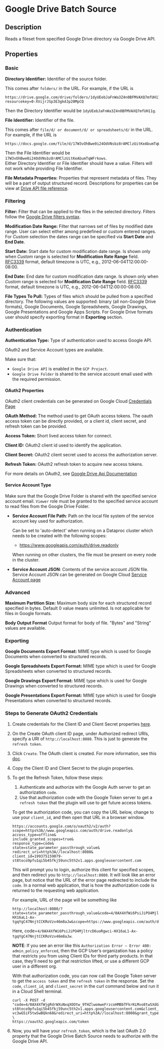 # Google Drive Batch Source


Description
-----------
Reads a fileset from specified Google Drive directory via Google Drive API.

Properties
----------
### Basic

**Directory Identifier:** Identifier of the source folder.

This comes after `folders/` in the URL. For example, if the URL is
```
https://drive.google.com/drive/folders/1dyUEebJaFnWa3Z4n0BFMVAXQ7mfUH11g?resourcekey=0-XVijrJSp3E3gkdJp20MpCQ
```
Then the Directory Identifier would be `1dyUEebJaFnWa3Z4n0BFMVAXQ7mfUH11g`.

**File Identifier:** Identifier of the file.

This comes after `file/d/ or document/d/ or spreadsheets/d/` in the URL. For example, if the URL is
```
https://docs.google.com/file/d/17W3vOhBwe0i24OdVNsbz8rAMClzUitKeAbumTqWFrkows
```
Then the File Identifier would be `17W3vOhBwe0i24OdVNsbz8rAMClzUitKeAbumTqWFrkows`.  
Either Directory Identifier or File Identifier should have a value. Filters will not work 
while providing File Identifier.

**File Metadata Properties:** Properties that represent metadata of files. 
They will be a part of output structured record. Descriptions for properties can be view at 
[Drive API file reference](https://developers.google.com/drive/api/v3/reference/files).

### Filtering

**Filter:** Filter that can be applied to the files in the selected directory. 
Filters follow the [Google Drive filters syntax](https://developers.google.com/drive/api/v3/ref-search-terms).

**Modification Date Range:** Filter that narrows set of files by modified date range. 
User can select either among predefined or custom entered ranges. 
For _Custom_ selection the dates range can be specified via **Start Date** and **End Date**. 

**Start Date:** Start date for custom modification date range. 
Is shown only when _Custom_ range is selected for **Modification Rate Range** field. 
[RFC3339](https://tools.ietf.org/html/rfc3339) format, default timezone is UTC, e.g., 2012-06-04T12:00:00-08:00.

**End Date:** End date for custom modification date range. 
Is shown only when _Custom_ range is selected for **Modification Date Range** field.
[RFC3339](https://tools.ietf.org/html/rfc3339) format, default timezone is UTC, e.g., 2012-06-04T12:00:00-08:00.

**File Types To Pull:** Types of files which should be pulled from a specified directory. 
The following values are supported: binary (all non-Google Drive formats), Google Documents, Google Spreadsheets, 
Google Drawings, Google Presentations and Google Apps Scripts. 
For Google Drive formats user should specify exporting format in **Exporting** section.

### Authentication

**Authentication Type:** Type of authentication used to access Google API. 

OAuth2 and Service Account types are available.

Make sure that:
* `Google Drive API` is enabled in the `GCP Project`.
* `Google Drive Folder` is shared to the service account email used with the required permission.

#### OAuth2 Properties

OAuth2 client credentials can be generated on Google Cloud
[Credentials Page](https://console.cloud.google.com/apis/credentials)

**OAuth Method:** The method used to get OAuth access tokens. The oauth access token can be directly provided,
or a client id, client secret, and refresh token can be provided.

**Access Token:** Short lived access token for connect.

**Client ID:** OAuth2 client id used to identify the application.

**Client Secret:** OAuth2 client secret used to access the authorization server.

**Refresh Token:** OAuth2 refresh token to acquire new access tokens.

For more details on OAuth2, see [Google Drive Api Documentation](https://developers.google.com/drive/api/v3/about-auth)

#### Service Account Type

Make sure that the Google Drive Folder is shared with the specified service account email. 
`Viewer` role must be granted to the specified service account to read files from the Google Drive Folder.

* **Service Account File Path**: Path on the local file system of the service account key used for
  authorization.

  Can be set to 'auto-detect' when running on a Dataproc cluster which needs to be
  created with the following scopes:
  * https://www.googleapis.com/auth/drive.readonly

  When running on other clusters, the file must be present on every node in the cluster.

* **Service Account JSON**: Contents of the service account JSON file. Service Account JSON can be generated on Google Cloud
  [Service Account page](https://console.cloud.google.com/iam-admin/serviceaccounts)

### Advanced

**Maximum Partition Size:** Maximum body size for each structured record specified in bytes. 
Default 0 value means unlimited. Is not applicable for files in Google formats.

**Body Output Format** Output format for body of file. "Bytes" and "String" values are available.

### Exporting

**Google Documents Export Format:** MIME type which is used for Google Documents when converted to structured records.

**Google Spreadsheets Export Format:** MIME type which is used for Google Spreadsheets when converted to structured records.

**Google Drawings Export Format:** MIME type which is used for Google Drawings when converted to structured records.

**Google Presentations Export Format:** MIME type which is used for Google Presentations when converted to structured records.

### Steps to Generate OAuth2 Credentials
1. Create credentials for the Client ID and Client Secret properties [here](https://console.cloud.google.com/apis/credentials).
2. On the Create OAuth client ID page, under Authorized redirect URIs, specify a URI of `http://localhost:8080`.
   This is just to generate the `refresh token`.
3. Click `Create`. The OAuth client is created. For more information, see this [doc](https://developers.google.com/adwords/api/docs/guides/authentication#webapp).
4. Copy the Client ID and Client Secret to the plugin properties.
5. To get the Refresh Token, follow these steps:
   1. Authenticate and authorize with the Google Auth server to get an authorization `code`. 
   2. Use that authorization code with the Google Token server to get a `refresh token` that the plugin will use to get future access tokens. 
      
   To get the authorization code, you can copy the URL below, change to use your `client_id`, and
   then open that URL in a browser window.
   ```    
   https://accounts.google.com/o/oauth2/v2/auth?
   scope=https%3A//www.googleapis.com/auth/drive.readonly&
   access_type=offline&
   include_granted_scopes=true&
   response_type=code&                  
   state=state_parameter_passthrough_value&
   redirect_uri=http%3A//localhost:8080&
   client_id=199375159079-st8toco9pfu1qi5b45fkj59unc5th2v1.apps.googleusercontent.com
   ```
   This will prompt you to login, authorize this client for specified scopes, 
   and then redirect you to `http://localhost:8080`. It will look like an error page, 
   but notice that the URL of the error page redirected to include the `code`. 
   In a normal web application, that is how the authorization code is returned to the requesting web application. 
   
   For example, URL of the page will be something like
   ```
   http://localhost:8080/?state=state_parameter_passthrough_value&code=4/0AX4XfWi6PsiJiPO4MjltrcD6uoRgwci-HX16aL1-Ax-tgqYgC47NnjtCCKRoVzv46m8aJw&scope=https://www.googleapis.com/auth/drive
   ```
   Here, code=`4/0AX4XfWi6PsiJiPO4MjltrcD6uoRgwci-HX16aL1-Ax-tgqYgC47NnjtCCKRoVzv46m8aJw`.
   
   **NOTE**: If you see an error like this `Authorization Error — Error 400: admin_policy_enforced`, 
   then the GCP User’s organization has a policy that restricts you from using Client IDs for third party products. 
   In that case, they’ll need to get that restriction lifted, or use a different GCP user in a different org. 
   
   With that authorization code, you can now call the Google Token server to get the `access token` and 
   the `refresh token` in the response. Set the `code`, `client_id`, and `client_secret` in the curl command below and 
   run it in a Cloud Shell terminal.
   ```
   curl -X POST -d "code=4/0AX4XfWjgRdrWXuNxqXOOtw_9THZlwomweFrzcoHMBbTFkrKLMvo8twSXdGT9JramIYq86w&client_id=199375159079-st8toco9pfu1qi5b45fkj59unc5th2v1.apps.googleusercontent.com&client_secret=q2zQ-vc3wG5iF5twSwBQkn68&redirect_uri=http%3A//localhost:8080&grant_type=authorization_code&access_type=offline" \
   https://oauth2.googleapis.com/token
   ```
6. Now, you will have your `refresh_token`, which is the last OAuth 2.0 property that the Google Drive Batch Source needs 
   to authorize with the Google Drive API.